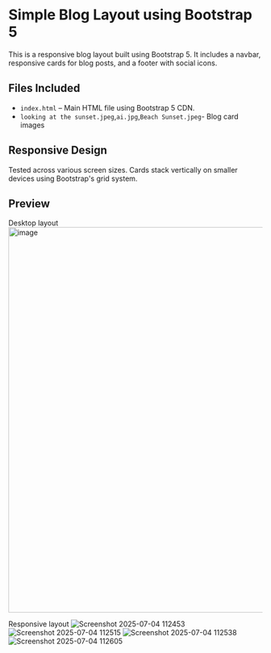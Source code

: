 # Simple Blog Layout using Bootstrap 5

This is a responsive blog layout built using Bootstrap 5. It includes a navbar, responsive cards for blog posts, and a footer with social icons.

## Files Included
- `index.html` – Main HTML file using Bootstrap 5 CDN.
- `looking at the sunset.jpeg`,`ai.jpg`,`Beach Sunset.jpeg`- Blog card images

## Responsive Design
Tested across various screen sizes. Cards stack vertically on smaller devices using Bootstrap's grid system.

## Preview

Desktop layout
<img width="764" alt="image" src="https://github.com/user-attachments/assets/fbc8ec8e-0597-4de2-ab48-d919c8e0415c" />

Responsive layout
![Screenshot 2025-07-04 112453](https://github.com/user-attachments/assets/6914cf79-cb42-41e9-bb71-9e9a6277c76d)
![Screenshot 2025-07-04 112515](https://github.com/user-attachments/assets/f63ced6e-58df-4f1c-9c12-7100918c9d1a)
![Screenshot 2025-07-04 112538](https://github.com/user-attachments/assets/95e3a221-48cd-4e64-969b-512c28d528f5)
![Screenshot 2025-07-04 112605](https://github.com/user-attachments/assets/513e5f87-b3ff-4387-9fec-9cc6823608bc)
